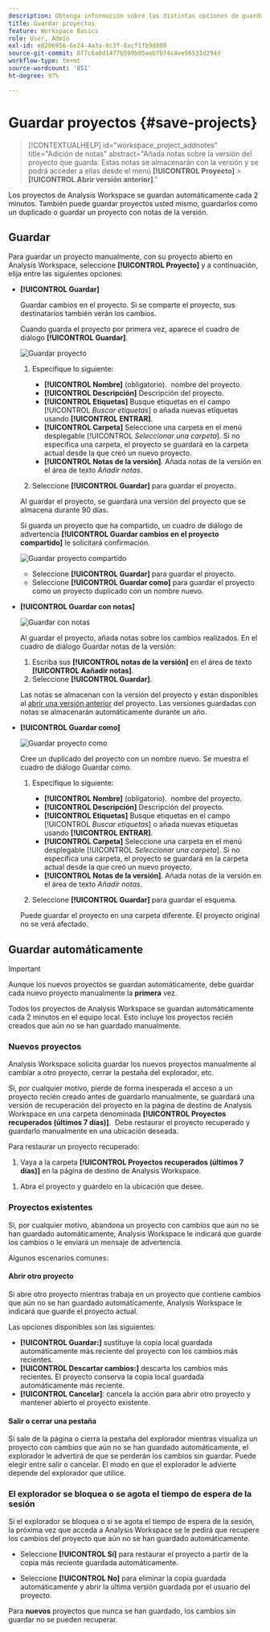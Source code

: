 ```yaml
---
description: Obtenga información sobre las distintas opciones de guardado, como guardar automáticamente, guardar como, guardar como plantilla y abrir versiones anteriores.
title: Guardar proyectos
feature: Workspace Basics
role: User, Admin
exl-id: e8206956-6e24-4a3a-8c3f-8acf1fb9d800
source-git-commit: 8f7c6a0d1477b599b05aeb7b74c4ee96531d294d
workflow-type: tm+mt
source-wordcount: '851'
ht-degree: 97%

---
```



# Guardar proyectos {#save-projects}

<!-- markdownlint-disable MD034 -->

>[!CONTEXTUALHELP]
>id="workspace_project_addnotes"
>title="Adición de notas"
>abstract="Añada notas sobre la versión del proyecto que guarda. Estas notas se almacenarán con la versión y se podrá acceder a ellas desde el menú **[!UICONTROL Proyecto]** > **[!UICONTROL Abrir versión anterior]**."

<!-- markdownlint-enable MD034 -->


Los proyectos de Analysis Workspace se guardan automáticamente cada 2 minutos. También puede guardar proyectos usted mismo, guardarlos como un duplicado o guardar un proyecto con notas de la versión.

## Guardar

Para guardar un proyecto manualmente, con su proyecto abierto en Analysis Workspace, seleccione **[!UICONTROL Proyecto]** y a continuación, elija entre las siguientes opciones:

* **[!UICONTROL Guardar]**

  Guardar cambios en el proyecto. Si se comparte el proyecto, sus destinatarios también verán los cambios. 

  Cuando guarda el proyecto por primera vez, aparece el cuadro de diálogo **[!UICONTROL Guardar]**.

  ![Guardar proyecto](assets/save-project.png)

   1. Especifique lo siguiente:

      * **[!UICONTROL Nombre]** (obligatorio).  nombre del proyecto.
      * **[!UICONTROL Descripción]** Descripción del proyecto.
      * **[!UICONTROL Etiquetas]** Busque etiquetas en el campo [!UICONTROL *Buscar etiquetas*] o añada nuevas etiquetas usando **[!UICONTROL ENTRAR]**.
      * **[!UICONTROL Carpeta]** Seleccione una carpeta en el menú desplegable [!UICONTROL *Seleccionar una carpeta*]. Si no especifica una carpeta, el proyecto se guardará en la carpeta actual desde la que creó un nuevo proyecto.
      * **[!UICONTROL Notas de la versión]**. Añada notas de la versión en el área de texto *Añadir notas*.

   1. Seleccione **[!UICONTROL Guardar]** para guardar el proyecto.

  Al guardar el proyecto, se guardará una versión del proyecto que se almacena durante 90 días.

  Si guarda un proyecto que ha compartido, un cuadro de diálogo de advertencia **[!UICONTROL Guardar cambios en el proyecto compartido]** le solicitará confirmación.

  ![Guardar proyecto compartido](assets/save-project-shared.png)

   * Seleccione **[!UICONTROL Guardar]** para guardar el proyecto.
   * Seleccione **[!UICONTROL Guardar como]** para guardar el proyecto como un proyecto duplicado con un nombre nuevo.


* **[!UICONTROL Guardar con notas]**

  ![Guardar con notas](assets/save-version-notes.png)

  Al guardar el proyecto, añada notas sobre los cambios realizados. En el cuadro de diálogo Guardar notas de la versión:

   1. Escriba sus **[!UICONTROL notas de la versión]** en el área de texto **[!UICONTROL Aañadir notas]**.
   1. Seleccione **[!UICONTROL Guardar]**.

  Las notas se almacenan con la versión del proyecto y están disponibles al [abrir una versión anterior](open-projects.md#open-previous-version) del proyecto. Las versiones guardadas con notas se almacenarán automáticamente durante un año.

* **[!UICONTROL Guardar como]**

  ![Guardar proyecto como](assets/save-project-as.png)

  Cree un duplicado del proyecto con un nombre nuevo. Se muestra el cuadro de diálogo Guardar como.

   1. Especifique lo siguiente:

      * **[!UICONTROL Nombre]** (obligatorio).  nombre del proyecto.
      * **[!UICONTROL Descripción]** Descripción del proyecto.
      * **[!UICONTROL Etiquetas]** Busque etiquetas en el campo [!UICONTROL *Buscar etiquetas*] o añada nuevas etiquetas usando **[!UICONTROL ENTRAR]**.
      * **[!UICONTROL Carpeta]** Seleccione una carpeta en el menú desplegable [!UICONTROL *Seleccionar una carpeta*]. Si no especifica una carpeta, el proyecto se guardará en la carpeta actual desde la que creó un nuevo proyecto.
      * **[!UICONTROL Notas de la versión]**. Añada notas de la versión en el área de texto *Añadir notas*.

   1. Seleccione **[!UICONTROL Guardar]** para guardar el esquema.

  Puede guardar el proyecto en una carpeta diferente. El proyecto original no se verá afectado.


<!-- Cannot find this option in CJA 
| **[!UICONTROL Save as template]** | Save your project as a [custom template](https://experienceleague.adobe.com/docs/analytics/analyze/analysis-workspace/build-workspace-project/starter-projects.html) that becomes available to your organization under **[!UICONTROL Project > New]** | 
-->

## Guardar automáticamente


>[!IMPORTANT]
>
>Aunque los nuevos proyectos se guardan automáticamente, debe guardar cada nuevo proyecto manualmente la **primera** vez. 
>

Todos los proyectos de Analysis Workspace se guardan automáticamente cada 2 minutos en el equipo local. Esto incluye los proyectos recién creados que aún no se han guardado manualmente.

### Nuevos proyectos

Analysis Workspace solicita guardar los nuevos proyectos manualmente al cambiar a otro proyecto, cerrar la pestaña del explorador, etc.

Si, por cualquier motivo, pierde de forma inesperada el acceso a un proyecto recién creado antes de guardarlo manualmente, se guardará una versión de recuperación del proyecto en la página de destino de Analysis Workspace en una carpeta denominada **[!UICONTROL Proyectos recuperados (últimos 7 días)]**.  Debe restaurar el proyecto recuperado y guardarlo manualmente en una ubicación deseada.

Para restaurar un proyecto recuperado:

1. Vaya a la carpeta **[!UICONTROL Proyectos recuperados (últimos 7 días)]** en la página de destino de Analysis Workspace.

<!-- 
     ![The list of folders highlighting the Recovered Project folder.](assets/recovered-folder.png)
  -->

1. Abra el proyecto y guárdelo en la ubicación que desee.


### Proyectos existentes

Si, por cualquier motivo, abandona un proyecto con cambios que aún no se han guardado automáticamente, Analysis Workspace le indicará que guarde los cambios o le enviará un mensaje de advertencia.


Algunos escenarios comunes:

#### Abrir otro proyecto

Si abre otro proyecto mientras trabaja en un proyecto que contiene cambios que aún no se han guardado automáticamente, Analysis Workspace le indicará que guarde el proyecto actual.

Las opciones disponibles son las siguientes:

* **[!UICONTROL Guardar:]** sustituye la copia local guardada automáticamente más reciente del proyecto con los cambios más recientes.
* **[!UICONTROL Descartar cambios:]** descarta los cambios más recientes. El proyecto conserva la copia local guardada automáticamente más reciente.
* **[!UICONTROL Cancelar]**: cancela la acción para abrir otro proyecto y mantener abierto el proyecto existente.

<!-- ![Click Save to save changes to a project.](assets/existing-save.png) -->

#### Salir o cerrar una pestaña

Si sale de la página o cierra la pestaña del explorador mientras visualiza un proyecto con cambios que aún no se han guardado automáticamente, el explorador le advertirá de que se perderán los cambios sin guardar. Puede elegir entre salir o cancelar. El modo en que el explorador le advierte depende del explorador que utilice.


### El explorador se bloquea o se agota el tiempo de espera de la sesión

Si el explorador se bloquea o si se agota el tiempo de espera de la sesión, la próxima vez que acceda a Analysis Workspace se le pedirá que recupere los cambios del proyecto que aún no se han guardado automáticamente.

* Seleccione **[!UICONTROL Sí]** para restaurar el proyecto a partir de la copia más reciente guardada automáticamente.

* Seleccione **[!UICONTROL No]** para eliminar la copia guardada automáticamente y abrir la última versión guardada por el usuario del proyecto.

<!--![The Project Recovery dialog box.](assets/project-recovery.png)-->



Para **nuevos** proyectos que nunca se han guardado, los cambios sin guardar no se pueden recuperar.


<!-- Shouldn't this belong to another page?  Moved it to a new open projects page


## Open previously saved version

To open a previously saved version of a project:

1. Select **[!UICONTROL Open previous version]** from the **[!UICONTROL Project]** menu.

   ![The Previously saved project versions list and options to show All versions or Only versions with notes.](assets/open-previously-saved.png)

1. Review the list of previous versions available. You can switch between **[!UICONTROL All versions]** and **[!UICONTROL Only versions with notes]**.

   For each version, the list shows a timestamp
   [!UICONTROL Timestamp] and [!UICONTROL Editor] are shown, in addition to [!UICONTROL Notes] if they were added when the [!UICONTROL Editor] saved. Versions without notes are stored for 90 days; versions with notes are stored for 1 year.
1. Select a previous version and click **[!UICONTROL Load]**.
   The previous version then loads with a notification. The previous version does not become the current saved version of your project until you click **[!UICONTROL Save]**. If you navigate away from the loaded version, when you return, you will see the last saved version of the project.

-->



<!--
# Save projects {#save-projects}

>[!CONTEXTUALHELP]
>id="workspace_project_addnotes"
>title="Add notes"
>abstract="Add notes about the project version being saved. These notes will be stored with the version and accessible under the **[!UICONTROL Project]** > **[!UICONTROL Open previous version]** menu."

Projects in Analysis Workspace are automatically saved every 2 minutes. 

You can also manually save projects. Additional options such as adding tags or notes are available when you manually save a project.

## Save projects manually {#Save} 

Various options are available when manually saving a project in Analysis Workspace.

To manually save a project:

1. With your project open in Analysis Workspace, select **[!UICONTROL Project]**, then choose from the following options: 

   | Action | Description | 
   |---|---| 
   | **[!UICONTROL Save]** | Save changes to your project. If the project is shared, recipients of the project will also see the changes. When you first save your project, you are prompted to give the project a name, (optional) description and add (optional) tags. | 
   | **[!UICONTROL Save with notes]** | Before your project saves, add notes about what changed in the project. Notes are stored with the project version and are available to all editors under [!UICONTROL Project] > [!UICONTROL Open previous version]. | 
   | **[!UICONTROL Save as]** | Create a duplicate of your project. The original project will not be affected. | 
   | **[!UICONTROL Save as template]** | Save your project as a [template](/help/analyze/analysis-workspace/templates/create-templates.md) that becomes available to your organization under **[!UICONTROL Project > New]** | 

## Auto-save {#Autosave} 

All projects in Analysis Workspace are automatically saved every 2 minutes to your local machine. This includes newly created projects that are not yet saved manually. 

* **New projects:** Even though new projects are auto-saved, you must save each new project manually the first time. Analysis Workspace prompts you to save new projects manually when switching to another project, closing the browser tab, and so forth. 

  If for any reason you unexpectedly lose access to a newly created project before manually saving it, a recovery version of your project is saved on the Analysis Workspace landing page in a folder called `Recovered Projects (Last 7 Days)`. You must restore the recovered project and manually save it to a desired location. 

  To restore a recovered project:
  
  1. Go to the [!UICONTROL **Recovered Projects**] folder on the Analysis Workspace landing page.

     ![](assets/recovered-folder.png)

  1. Open your project and save it to a desired location. 

* **Existing projects:** If for any reason you leave a project with changes that are not yet auto-saved, Analysis Workspace either prompts you to save your changes or provides a warning message. 

  Following are some common scenarios:

### Open another project 

If you open an additional project while working on a project that contains changes that are not yet auto-saved, Analysis Workspace prompts you to save the current project before leaving.

The following options are available:

* **Save:** Replaces the most recent auto-saved local copy of your project with your latest changes.
* **Save As:** Saves your latest changes as a new project. The original project is saved only with the most recent auto-saved changes.
* **Discard Changes:** Discards your latest changes. The project retains the most recent auto-saved changes.

![](assets/existing-save.png)

### Navigate away or close a tab 

If you navigate away from the page or close the browser tab while viewing a project with changes that are not yet auto-saved, the browser warns that your unsaved changes will be lost. You can choose to leave or cancel. 

![](assets/browser-image.png)

### Browser crashes or session times out 

If your browser crashes or if your session times out, then the next time you access Analysis Workspace you're prompted to recover any changes to your project that are not yet auto-saved.

Following is the Project Recovery dialog box that displays the first time you access Analysis Workspace after a crash or a timeout.

Select **Yes** to restore the project from the most recent auto-saved copy.

Select **No** to delete the auto-saved copy and open the last user-saved version of the project.

![](assets/project-recovery.png)

For **new** projects that have never been saved, unsaved changes are not recoverable.

## Open a previous version {#previous-version}

To open a previous version of a project:

1. Go to **[!UICONTROL Project]** > **[!UICONTROL Open previous version]**

   ![](assets/previous-versions.png)
   
1. Review the list of prior versions available. 
   [!UICONTROL Timestamp] and [!UICONTROL Editor] are shown, in addition to [!UICONTROL Notes] if they were added when the [!UICONTROL Editor] saved. Versions without notes are stored for 90 days; versions with notes are stored for 1 year.
1. Select a previous version and click **[!UICONTROL Load]**.
   The previous version then loads with a notification. The previous version does not become the current saved version of your project until you click **[!UICONTROL Save]**. If you navigate away from the loaded version, when you return, you will see the last saved version of the project. 

-->